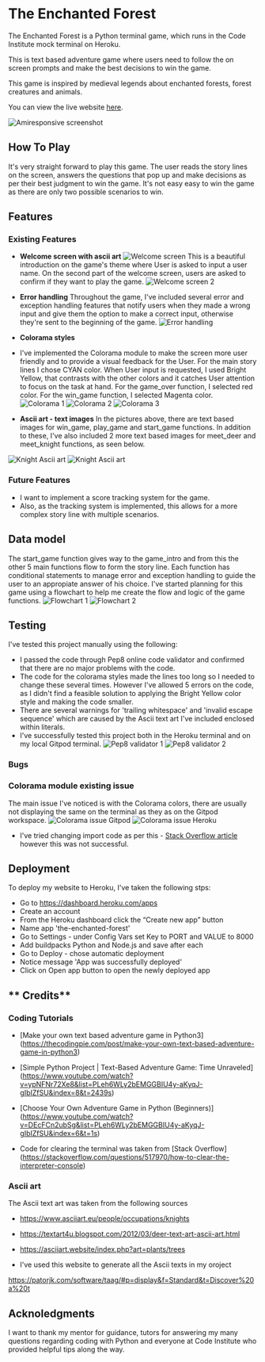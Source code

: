 # **The Enchanted Forest**

The Enchanted Forest is a Python terminal game, which runs in the Code Institute mock terminal on Heroku. 

This is text based adventure game where users need to follow the on screen prompts and make the best decisions to win the game. 

This game is inspired by medieval legends about enchanted forests, forest creatures and animals. 

You can view the live website [here](https://the-enchanted-forest.herokuapp.com/).

![Amiresponsive screenshot](assets/images/ami-responsive.png) 


## **How To Play**
It's very straight forward to play this game. 
The user reads the story lines on the screen, answers the questions that pop up and make decisions as per their best judgment to win the game. It's not easy easy to win the game as there are only two possible scenarios to win. 

## **Features**
### **Existing Features**
- **Welcome screen with ascii art** 
![Welcome screen](assets/images/welcome-screen.png) 
This is a beautiful introduction on the game's theme where User is asked to input a user name.
On the second part of the welcome screen, users are asked to confirm if they want to play the game.
![Welcome screen 2](assets/images/welcome-screen-2.png) 

- **Error handling** 
Throughout the game, I've included several error and exception handling features that notify users when they made a wrong input and give them the option to make a correct input, otherwise they're sent to the beginning of the game. 
![Error handling](assets/images/error-handling-feature.png) 

- **Colorama styles**
- I've implemented the Colorama module to make the screen more user friendly and to provide a visual feedback for the User.
For the main story lines I chose CYAN color.
When User input is requested, I used Bright Yellow, that contrasts with the other colors and it catches User attention to focus on the task at hand. 
For the game_over function, I selected red color.
For the win_game function, I selected Magenta color. 
![Colorama 1](assets/images/colorama-1.png) 
![Colorama 2](assets/images/colorama-2.png)
![Colorama 3](assets/images/colorama-3.png)  

- **Ascii art - text images**
In the pictures above, there are text based images for win_game, play_game and start_game functions.
In addition to these, I've also included 2 more text based images for meet_deer and meet_knight functions, as seen below.

![Knight Ascii art](assets/images/knight-ascii-art.png) 
![Knight Ascii art](assets/images/deer-ascii-art.png) 

### **Future Features**
- I want to implement a score tracking system for the game.
- Also, as the tracking system is implemented, this allows for a more complex story line with multiple scenarios.

## **Data model**
The start_game function gives way to the game_intro and from this the other 5 main functions flow to form the story line.
Each function has conditional statements to manage error and exception handling to guide the user to an appropiate answer of his choice. 
I've started planning for this game using a flowchart to help me create the flow and logic of the game functions. 
![Flowchart 1](assets/images/Flowchart-the-enchanted-forest-1.png)
![Flowchart 2](assets/images/Flowchart-the-enchanted-forest-2.png)



## **Testing**
I've tested this project manually using the following:
- I passed the code through Pep8 online code validator and confirmed that there are no major problems with the code.
- The code for the colorama styles made the lines too long so I needed to change these several times. However I've allowed 5 errors on the code, as I didn't find a feasible solution to applying the Bright Yellow color style and making the code smaller. 
- There are several warnings for 'trailing whitespace' and 'invalid escape sequence' which are caused by the Ascii text art I've included enclosed within literals. 
- I've successfully tested this project both in the Heroku terminal and on my local Gitpod terminal.
![Pep8 validator 1](assets/images/pep8-validator-1.png)
![Pep8 validator 2](assets/images/pep8-validator-2.png)



### **Bugs** 
### **Colorama module existing issue**
The main issue I've noticed is with the Colorama colors, there are usually not displaying the same on the terminal as they as on the Gitpod workspace. 
![Colorama issue Gitpod](assets/images/colorama-issue-gitpod-1.png) 
![Colorama issue Heroku](assets/images/colorama-issue-heroku-1.png) 

- I've tried changing import code as per this - [Stack Overflow article](https://stackoverflow.com/questions/9848889/colorama-for-python-not-returning-colored-print-lines-on-windows) however this was not successful.

## **Deployment**
To deploy my website to Heroku, I've taken the following stps:
- Go to https://dashboard.heroku.com/apps
- Create an account
- From the Heroku dashboard click the “Create new app” button 
- Name app 'the-enchanted-forest'
- Go to Settings - under Config Vars set Key to PORT and VALUE to 8000
- Add buildpacks Python and Node.js and save after each
- Go to Deploy - chose automatic deployment 
- Notice message 'App was successfully deployed'
- Click on Open app button to open the newly deployed app

## ** Credits**
### **Coding Tutorials**
- [Make your own text based adventure game in Python3] (https://thecodingpie.com/post/make-your-own-text-based-adventure-game-in-python3)

- [Simple Python Project | Text-Based Adventure Game: Time Unraveled] (https://www.youtube.com/watch?v=ypNFNr72Xe8&list=PLeh6WLy2bEMGGBIU4y-aKyqJ-gIbIZfSU&index=8&t=2439s)
- [Choose Your Own Adventure Game in Python (Beginners)] (https://www.youtube.com/watch?v=DEcFCn2ubSg&list=PLeh6WLy2bEMGGBIU4y-aKyqJ-gIbIZfSU&index=6&t=1s)
- Code for clearing the terminal was taken from [Stack Overflow] (https://stackoverflow.com/questions/517970/how-to-clear-the-interpreter-console)

### **Ascii art**
The Ascii text art was taken from the following sources
- https://www.asciiart.eu/people/occupations/knights

- https://textart4u.blogspot.com/2012/03/deer-text-art-ascii-art.html
- https://asciiart.website/index.php?art=plants/trees

- I've used this website to generate all the Ascii texts in my oroject

https://patorjk.com/software/taag/#p=display&f=Standard&t=Discover%20a%20t

## **Acknoledgments**
I want to thank my mentor for guidance, tutors for answering my many questions regarding coding with Python and everyone at Code Institute who provided helpful tips along the way.























